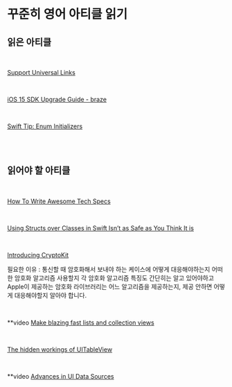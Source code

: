 
# 꾸준히 영어 아티클 읽기


## 읽은 아티클

<br>

[Support Universal Links](https://github.com/jeehge/Study/blob/master/Article/Text/SupportUniversalLinks.md)

<br>

[iOS 15 SDK Upgrade Guide - braze](https://github.com/jeehge/Study/blob/master/Article/Text/iOS15SDKUpgradeGuide.md)

<br>

[Swift Tip: Enum Initializers](https://github.com/jeehge/Study/blob/master/Article/Text/EnumInitializers.md)

<br>

<br>

## 읽어야 할 아티클

<br>

[How To Write Awesome Tech Specs](https://eng.lyft.com/awesome-tech-specs-86eea8e45bb9)

<br>

[Using Structs over Classes in Swift Isn’t as Safe as You Think It is](https://medium.com/devgauge/using-structs-over-classes-in-swift-isnt-as-safe-as-you-think-it-is-a59794d10c31)

<br>

[Introducing CryptoKit](https://www.raywenderlich.com/10846296-introducing-cryptokit)

필요한 이유 : 통신할 때 암호화해서 보내야 하는 케이스에 어떻게 대응해야하는지 어떠한 암호화 알고리즘 사용할지 각 암호화 알고리즘 특징도 간단히는 알고 있어야하고 Apple이 제공하는 암호화 라이브러리는 어느 알고리즘을 제공하는지, 제공 안하면 어떻게 대응해야할지 알아야 합니다.

<br>

**video
[Make blazing fast lists and collection views](https://developer.apple.com/videos/play/wwdc2021/10252/)

<br>

[The hidden workings of UITableView](https://stevenpcurtis.medium.com/the-hidden-workings-of-uitableview-73feb60a13c3)

<br>

**video
[Advances in UI Data Sources](https://developer.apple.com/videos/play/wwdc2019/220)
